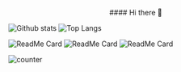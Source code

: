 <p align="center">
 #### Hi there 👋
</p>

<!--
**PraveenAnandhanathan/PraveenAnandhanathan** is a ✨ _special_ ✨ repository because its `README.md` (this file) appears on your GitHub profile.

Here are some ideas to get you started:

- 🔭 I’m currently working on ...
- 🌱 I’m currently learning ...
- 👯 I’m looking to collaborate on ...
- 🤔 I’m looking for help with ...
- 💬 Ask me about ...
- 📫 How to reach me: ...
- 😄 Pronouns: ...
- ⚡ Fun fact: ...
-->

![Github stats](https://github-readme-stats.vercel.app/api?username=PraveenAnandhanathan&theme=tokyonight)
 ![Top Langs](https://github-readme-stats.vercel.app/api/top-langs/?username=PraveenAnandhanathan&hide=css,scss,html&theme=tokyonight)


![ReadMe Card](https://github-readme-stats.vercel.app/api/pin/?username=PraveenAnandhanathan&repo=email_encryption_tamilcipher)
![ReadMe Card](https://github-readme-stats.vercel.app/api/pin/?username=PraveenAnandhanathan&repo=machine_health_classification)
![ReadMe Card](https://github-readme-stats.vercel.app/api/pin/?username=PraveenAnandhanathan&repo=edu_tour)


![counter](https://enovk8ftoyl6a8o.m.pipedream.net)



